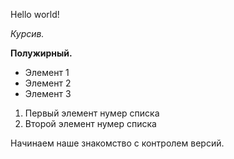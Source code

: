 Hello world!

 *Курсив.*
 
 **Полужирный.**

* Элемент 1
* Элемент 2
* Элемент 3

1. Первый элемент нумер списка
2. Второй элемент нумер списка

Начинаем наше знакомство с контролем версий.
